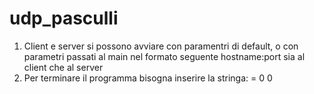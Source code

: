 # udp_pasculli
1. Client e server si possono avviare con paramentri di default, o con parametri passati al main nel formato seguente hostname:port sia al client che al server
2. Per terminare il programma bisogna inserire la stringa: = 0 0
